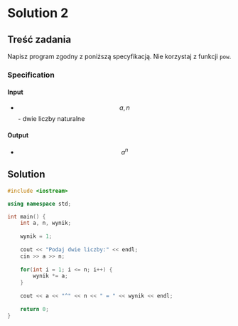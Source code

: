 # Solution 2

## Treść zadania

Napisz program zgodny z poniższą specyfikacją. Nie korzystaj z funkcji `pow`.

### Specification

#### Input

* $$a, n$$ - dwie liczby naturalne

#### Output

* $$a^n$$ 

## Solution

```cpp
#include <iostream>

using namespace std;

int main() {
    int a, n, wynik;
    
    wynik = 1;
    
    cout << "Podaj dwie liczby:" << endl;
    cin >> a >> n;
    
    for(int i = 1; i <= n; i++) {
        wynik *= a;
    }
    
    cout << a << "^" << n << " = " << wynik << endl;
    
    return 0;
}
```
